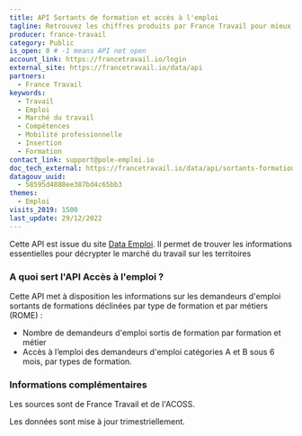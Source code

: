 ```yaml
---
title: API Sortants de formation et accès à l'emploi
tagline: Retrouvez les chiffres produits par France Travail pour mieux appréhender les parcours formations des demandeurs d’emploi.
producer: france-travail
category: Public
is_open: 0 # -1 means API not open
account_link: https://francetravail.io/login
external_site: https://francetravail.io/data/api
partners:
  - France Travail
keywords:
  - Travail
  - Emploi
  - Marché du travail
  - Compétences
  - Mobilité professionnelle
  - Insertion
  - Formation
contact_link: support@pole-emploi.io
doc_tech_external: https://francetravail.io/data/api/sortants-formation-acces-emploi
datagouv_uuid:
  - 58595d4888ee387bd4c65bb3
themes:
  - Emploi
visits_2019: 1500
last_update: 29/12/2022
---
```


Cette API est issue du site [Data Emploi](https://dataemploi.pole-emploi.fr/accueil).
Il permet de  trouver les informations essentielles pour décrypter le marché du travail sur les territoires

### A quoi sert l'API Accès à l'emploi ?

Cette API met à disposition les informations sur les demandeurs d'emploi sortants de formations déclinées par type de formation et par métiers (ROME)  :

- Nombre de demandeurs d'emploi sortis de formation par formation et métier
- Accès à l’emploi des demandeurs d'emploi catégories A et B sous 6 mois, par types de formation.

### Informations complémentaires

Les sources sont de France Travail et de l'ACOSS.

Les données sont mise à jour trimestriellement.
